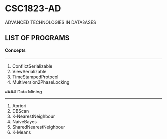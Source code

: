 # CSC1823-AD
ADVANCED TECHNOLOGIES IN DATABASES 
## LIST OF PROGRAMS
#### Concepts
<hr>
<ol>
  <li>ConflictSerializable</li>
  <li>ViewSerializable</li>
  <li>TimeStampedProtocol</li>
  <li>Multiversion2PhaseLocking</li>
</ol>
#### Data Mining
<hr>
<ol>
  <li>Apriori</li>
  <li>DBScan</li>
  <li>K-NearestNeighbour</li>
  <li>NaiveBayes</li>
  <li>SharedNearestNeighbour</li>
  <li>K-Means</li>
</ol>
